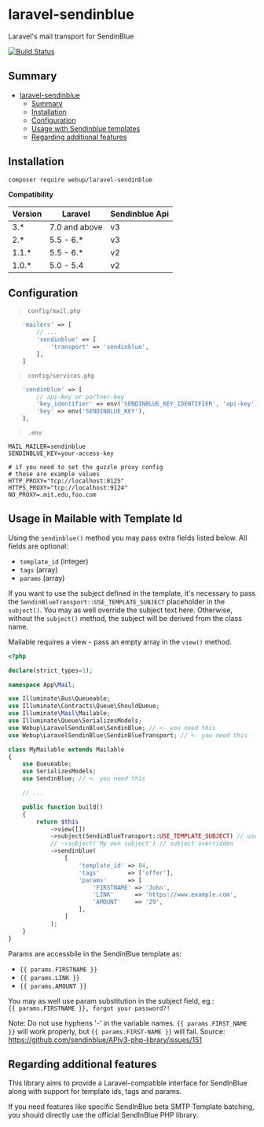 # laravel-sendinblue

Laravel's mail transport for SendinBlue

[![Build Status](https://travis-ci.org/agence-webup/laravel-sendinblue.svg?branch=master)](https://travis-ci.org/agence-webup/laravel-sendinblue)

## Summary
- [laravel-sendinblue](#laravel-sendinblue)
  - [Summary](#summary)
  - [Installation](#installation)
  - [Configuration](#configuration)
  - [Usage with Sendinblue templates](#usage-in-mailable-with-template-id)
  - [Regarding additional features](#regarding-additional-features)

## Installation

```shell
composer require webup/laravel-sendinblue
```

**Compatibility**

| Version       | Laravel       | Sendinblue Api |
| ------------- | ------------- | ------------- |
| 3.*           | 7.0 and above | v3            |
| 2.*           | 5.5 - 6.*     | v3            |
| 1.1.*         | 5.5 - 6.*     | v2            |
| 1.0.*         | 5.0 - 5.4     | v2            |


## Configuration

> `config/mail.php`

```php
    'mailers' => [
        // ...
        'sendinblue' => [
            'transport' => 'sendinblue',
        ],
    ]
```

> `config/services.php`

```php
    'sendinblue' => [
        // api-key or partner-key
        'key_identifier' => env('SENDINBLUE_KEY_IDENTIFIER', 'api-key'),
        'key' => env('SENDINBLUE_KEY'),
    ],
```

> `.env`

```
MAIL_MAILER=sendinblue
SENDINBLUE_KEY=your-access-key

# if you need to set the guzzle proxy config
# those are example values
HTTP_PROXY="tcp://localhost:8125"
HTTPS_PROXY="tcp://localhost:9124"
NO_PROXY=.mit.edu,foo.com
```

## Usage in Mailable with Template Id

Using the `sendinblue()` method you may pass extra fields listed below. All fields are optional:

- `template_id` (integer)
- `tags` (array)
- `params` (array)

If you want to use the subject defined in the template, it's necessary to pass
the `SendinBlueTransport::USE_TEMPLATE_SUBJECT` placeholder in the `subject()`. You may as well override the subject
text here. Otherwise, without the `subject()` method, the subject will be derived from the class name.

Mailable requires a view - pass an empty array in the `view()` method.

```php
<?php

declare(strict_types=1);

namespace App\Mail;

use Illuminate\Bus\Queueable;
use Illuminate\Contracts\Queue\ShouldQueue;
use Illuminate\Mail\Mailable;
use Illuminate\Queue\SerializesModels;
use Webup\LaravelSendinBlue\SendinBlue; // <- you need this
use Webup\LaravelSendinBlue\SendinBlueTransport; // <- you need this

class MyMailable extends Mailable
{
    use Queueable;
    use SerializesModels;
    use SendinBlue; // <- you need this

    // ...

    public function build()
    {
        return $this
            ->view([])
            ->subject(SendinBlueTransport::USE_TEMPLATE_SUBJECT) // use template subject
            // ->subject('My own subject') // subject overridden
            ->sendinblue(
                [
                    'template_id' => 84,
                    'tags'        => ['offer'],
                    'params'      => [
                        'FIRSTNAME' => 'John',
                        'LINK'      => 'https://www.example.com',
                        'AMOUNT'    => '29',
                    ],
                ]
            );
    }
}
```

Params are accessbile in the SendinBlue template as:

- `{{ params.FIRSTNAME }}`
- `{{ params.LINK }}`
- `{{ params.AMOUNT }}`

You may as well use param substitution in the subject field, eg.:  
`{{ params.FIRSTNAME }}, forgot your password?!`

Note: Do not use hyphens '-' in the variable names. `{{ params.FIRST_NAME }}` will work properly, but `{{ params.FIRST-NAME }}` will fail. Source: https://github.com/sendinblue/APIv3-php-library/issues/151

## Regarding additional features

This library aims to provide a Laravel-compatible interface for SendInBlue along with support for template ids, tags and params.

If you need features like specific SendInBlue beta SMTP Template batching, you should directly use the official SendInBlue PHP library.
